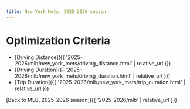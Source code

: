 ```yaml
---
title: New York Mets, 2025-2026 season
---
```


# Optimization Criteria
- [Driving Distance]({{ '2025-2026/mlb/new_york_mets/driving_distance.html' | relative_url }})
- [Driving Duration]({{ '2025-2026/mlb/new_york_mets/driving_duration.html' | relative_url }})
- [Trip Duration]({{ '2025-2026/mlb/new_york_mets/trip_duration.html' | relative_url }})

[Back to MLB, 2025-2026 season]({{ '2025-2026/mlb' | relative_url }})
